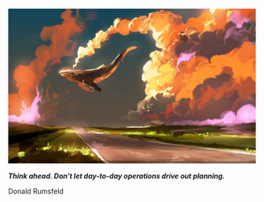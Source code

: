 <p align="center"><img src="readme.jpeg"></p>

_**Think ahead. Don't let day-to-day operations drive out planning.**_

Donald Rumsfeld